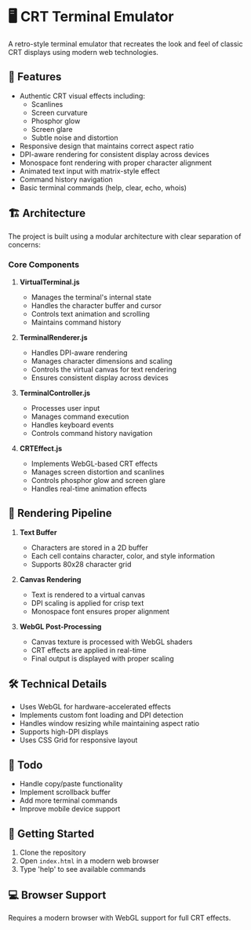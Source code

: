# 🖥️ CRT Terminal Emulator

A retro-style terminal emulator that recreates the look and feel of classic CRT displays using modern web technologies.

## 🌟 Features

- Authentic CRT visual effects including:
  - Scanlines
  - Screen curvature
  - Phosphor glow
  - Screen glare
  - Subtle noise and distortion
- Responsive design that maintains correct aspect ratio
- DPI-aware rendering for consistent display across devices
- Monospace font rendering with proper character alignment
- Animated text input with matrix-style effect
- Command history navigation
- Basic terminal commands (help, clear, echo, whois)

## 🏗️ Architecture

The project is built using a modular architecture with clear separation of concerns:

### Core Components

1. **VirtualTerminal.js**
   - Manages the terminal's internal state
   - Handles the character buffer and cursor
   - Controls text animation and scrolling
   - Maintains command history

2. **TerminalRenderer.js**
   - Handles DPI-aware rendering
   - Manages character dimensions and scaling
   - Controls the virtual canvas for text rendering
   - Ensures consistent display across devices

3. **TerminalController.js**
   - Processes user input
   - Manages command execution
   - Handles keyboard events
   - Controls command history navigation

4. **CRTEffect.js**
   - Implements WebGL-based CRT effects
   - Manages screen distortion and scanlines
   - Controls phosphor glow and screen glare
   - Handles real-time animation effects

## 🎨 Rendering Pipeline

1. **Text Buffer**
   - Characters are stored in a 2D buffer
   - Each cell contains character, color, and style information
   - Supports 80x28 character grid

2. **Canvas Rendering**
   - Text is rendered to a virtual canvas
   - DPI scaling is applied for crisp text
   - Monospace font ensures proper alignment

3. **WebGL Post-Processing**
   - Canvas texture is processed with WebGL shaders
   - CRT effects are applied in real-time
   - Final output is displayed with proper scaling

## 🛠️ Technical Details

- Uses WebGL for hardware-accelerated effects
- Implements custom font loading and DPI detection
- Handles window resizing while maintaining aspect ratio
- Supports high-DPI displays
- Uses CSS Grid for responsive layout

## 📝 Todo

- Handle copy/paste functionality
- Implement scrollback buffer
- Add more terminal commands
- Improve mobile device support

## 🚀 Getting Started

1. Clone the repository
2. Open `index.html` in a modern web browser
3. Type 'help' to see available commands

## 💻 Browser Support

Requires a modern browser with WebGL support for full CRT effects.